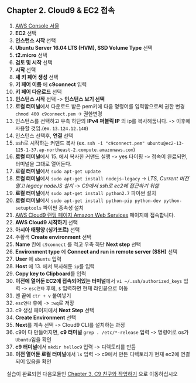 ## Chapter 2. Cloud9 & EC2 접속
1. [AWS Console 서울](https://ap-northeast-2.console.aws.amazon.com/console/home?region=ap-northeast-2#)
2. **EC2** 선택
3. **인스턴스 시작** 선택
4. **Ubuntu Server 16.04 LTS (HVM), SSD Volume Type** 선택
5. **t2.micro** 선택
6. **검토 및 시작** 선택
7. **시작** 선택
8. **새 키 페어 생성** 선택
9. **키 페어 이름** 에 **c9connect** 입력
10. **키 페어 다운로드** 선택
11. **인스턴스 시작** 선택 -> **인스턴스 보기 선택**
12. **로컬 터미널**에서 다운로드 받은 pem키에 다음 명령어를 입력함으로써 권한 변경 `chmod 400 c9connect.pem` -> 권한변경
13. 인스턴스를 선택하고 우측 하단의 **IPv4 퍼블릭 IP** 의 ip를 복사해둡니다. -> 이후에 사용할 것임.(ex. `13.124.12.140`)
14. 인스턴스 선택후, **연결** 선택
15. ssh로 시작하는 커맨드 복사 (ex. `ssh -i "c9connect.pem" ubuntu@ec2-13-125-1-37.ap-northeast-2.compute.amazonaws.com`)
16. **로컬 터미널**에서 15. 에서 복사한 커맨드 실행 -> yes 타이핑 -> 접속이 완료되면, 터미널을 그대로 열어둔다.
17. **로컬 터미널**에서 `sudo apt-get update`
18. **로컬 터미널**에서 `sudo apt-get install nodejs-legacy` -> *LTS, Current 버전 말고 legacy nodeJS 설치* -> *C9에서 ssh로 ec2에 접근하기 위함*
19. **로컬 터미널**에서 `sudo apt-get install python2.7` 파이썬 설치
20. **로컬 터미널**에서 `sudo apt-get install python-pip python-dev python-setuptools` 파이썬 종속성 설치
21. [AWS Cloud9 랜딩 페이지 Amazon Web Services](https://aws.amazon.com/ko/cloud9/) 페이지에 접속합니다.
22. **AWS Cloud9 시작하기** 선택
23. **아시아 태평양 (싱가포르)** 선택
24. 주황색 **Create environment** 선택
25.  **Name** 칸에 `c9connect` 를 적고 우측 하단 **Next step** 선택
26. **Environment type** 에 **Connect and run in remote server (SSH)** 선택
27. **User** 에 `ubuntu` 입력
28. **Host** 에 13. 에서 복사해둔 `ip`를 입력
29. **Copy key to Clipboard**를 입력
30. **이전에 열어둔 EC2에 접속되어있는 터미널**에서 `vi ~/.ssh/authorized_keys` 입력 -> `esc연타` 후에, `$` 입력하면 현재 라인끝으로 이동
31. 맨 끝에 `ctr + v` 붙여넣기
32. `esc연타` 후에 -> `:wq`로 저장
33. c9 생성 페이지에서 **Next Step** 선택
34. **Create Environment** 선택
35. **Next**를 계속 선택 -> Cloud9 CLI를 설치하는 과정
36. c9이 다 만들어지면, **c9 터미널** `grep . /etc/*-release` 입력 -> 명령어로 os가 `Ubuntu`임을 확인
37. **c9 터미널**에서 `mkdir helloc9` 입력 -> 디렉토리를 만듬
38. **이전 열어둔 로컬 터미널**에서 `ls` 입력 -> c9에서 만든 디렉토리가  현재 ec2에 연결되어 있음을 확인

실습이 완료되면 다음모듈인 [Chapter 3. C9 친구와 작업하기](../3_c9withFriends) 으로 이동하십시오
